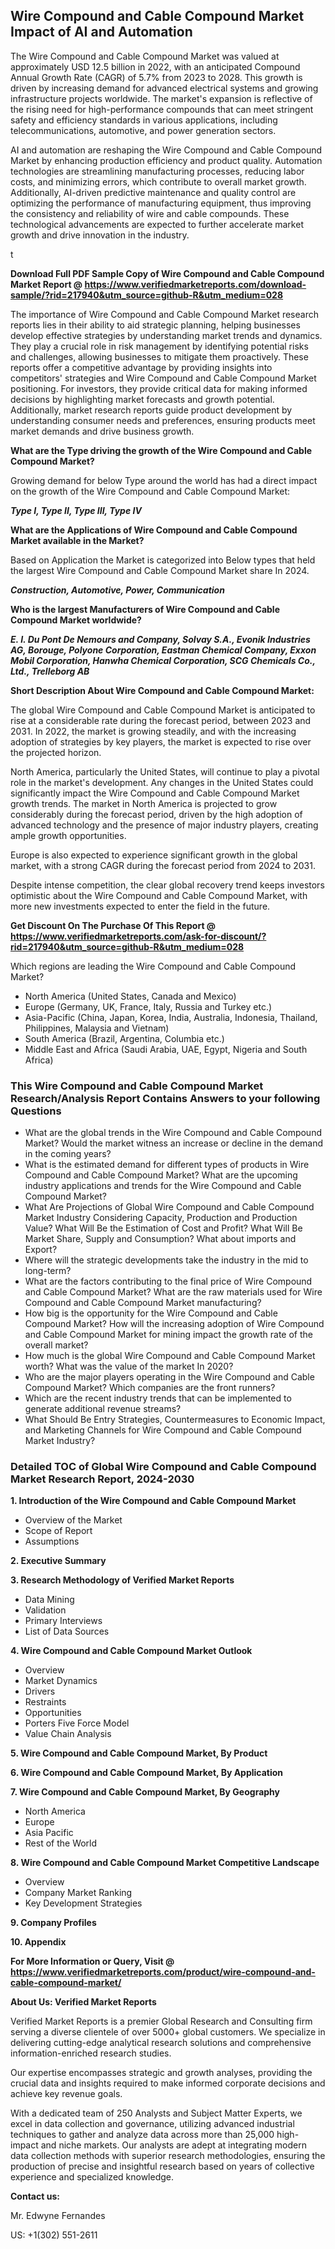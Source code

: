 <h2>Wire Compound and Cable Compound Market Impact of AI and Automation</h2><p>The Wire Compound and Cable Compound Market was valued at approximately USD 12.5 billion in 2022, with an anticipated Compound Annual Growth Rate (CAGR) of 5.7% from 2023 to 2028. This growth is driven by increasing demand for advanced electrical systems and growing infrastructure projects worldwide. The market's expansion is reflective of the rising need for high-performance compounds that can meet stringent safety and efficiency standards in various applications, including telecommunications, automotive, and power generation sectors.</p><p>AI and automation are reshaping the Wire Compound and Cable Compound Market by enhancing production efficiency and product quality. Automation technologies are streamlining manufacturing processes, reducing labor costs, and minimizing errors, which contribute to overall market growth. Additionally, AI-driven predictive maintenance and quality control are optimizing the performance of manufacturing equipment, thus improving the consistency and reliability of wire and cable compounds. These technological advancements are expected to further accelerate market growth and drive innovation in the industry.</p>t</p><p id="" class=""><strong>Download Full PDF Sample Copy of Wire Compound and Cable Compound Market Report @ <a href="https://www.verifiedmarketreports.com/download-sample/?rid=217940&utm_source=github-R&utm_medium=028" target="_blank">https://www.verifiedmarketreports.com/download-sample/?rid=217940&utm_source=github-R&utm_medium=028</a></strong></p><p>The importance of&nbsp;Wire Compound and Cable Compound Market research reports lies in their ability to aid strategic planning, helping businesses develop effective strategies by understanding market trends and dynamics. They play a crucial role in risk management by identifying potential risks and challenges, allowing businesses to mitigate them proactively. These reports offer a competitive advantage by providing insights into competitors' strategies and Wire Compound and Cable Compound Market positioning. For investors, they provide critical data for making informed decisions by highlighting market forecasts and growth potential. Additionally, market research reports guide product development by understanding consumer needs and preferences, ensuring products meet market demands and drive business growth.</p><p><strong>What are the&nbsp;Type driving the growth of the Wire Compound and Cable Compound Market?</strong></p><p id="" class="">Growing demand for below Type around the world has had a direct impact on the growth of the Wire Compound and Cable Compound Market:</p><em><strong>Type I, Type II, Type III, Type IV</strong></em></p><strong>What are the&nbsp;Applications&nbsp;of Wire Compound and Cable Compound Market available in the Market?</strong></p><p id="" class="">Based on Application the Market is categorized into Below types that held the largest Wire Compound and Cable Compound Market share In 2024.</p><em><strong>Construction, Automotive, Power, Communication</strong></em></p><strong>Who is the largest Manufacturers of Wire Compound and Cable Compound Market worldwide?</strong></p><p><em><strong>E. I. Du Pont De Nemours and Company, Solvay S.A., Evonik Industries AG, Borouge, Polyone Corporation, Eastman Chemical Company, Exxon Mobil Corporation, Hanwha Chemical Corporation, SCG Chemicals Co., Ltd., Trelleborg AB</strong></em></p><p id="" class=""><strong>Short Description About Wire Compound and Cable Compound Market:</strong></p><p>The global Wire Compound and Cable Compound Market is anticipated to rise at a considerable rate during the forecast period, between 2023 and 2031. In 2022, the market is growing steadily, and with the increasing adoption of strategies by key players, the market is expected to rise over the projected horizon.</p><p>North America, particularly the United States, will continue to play a pivotal role in the market's development. Any changes in the United States could significantly impact the Wire Compound and Cable Compound Market growth trends. The market in North America is projected to grow considerably during the forecast period, driven by the high adoption of advanced technology and the presence of major industry players, creating ample growth opportunities.</p><p>Europe is also expected to experience significant growth in the global market, with a strong CAGR during the forecast period from 2024 to 2031.</p><p>Despite intense competition, the clear global recovery trend keeps investors optimistic about the Wire Compound and Cable Compound Market, with more new investments expected to enter the field in the future.</p><p id="" class=""><strong>Get Discount On The Purchase Of This Report @ <a href="https://www.verifiedmarketreports.com/ask-for-discount/?rid=217940&utm_source=github-R&utm_medium=028" target="_blank">https://www.verifiedmarketreports.com/ask-for-discount/?rid=217940&utm_source=github-R&utm_medium=028</a></strong></p>Which regions are leading the Wire Compound and Cable Compound Market?</p><ul><li>North America (United States, Canada and Mexico)</li><li>Europe (Germany, UK, France, Italy, Russia and Turkey etc.)</li><li>Asia-Pacific (China, Japan, Korea, India, Australia, Indonesia, Thailand, Philippines, Malaysia and Vietnam)</li><li>South America (Brazil, Argentina, Columbia etc.)</li><li>Middle East and Africa (Saudi Arabia, UAE, Egypt, Nigeria and South Africa)</li></ul><h3 id="" class="">This Wire Compound and Cable Compound Market Research/Analysis Report Contains Answers to your following Questions</h3><ul><li>What are the global trends in the Wire Compound and Cable Compound Market? Would the market witness an increase or decline in the demand in the coming years?</li><li>What is the estimated demand for different types of products in Wire Compound and Cable Compound Market? What are the upcoming industry applications and trends for the Wire Compound and Cable Compound Market?</li><li>What Are Projections of Global Wire Compound and Cable Compound Market Industry Considering Capacity, Production and Production Value? What Will Be the Estimation of Cost and Profit? What Will Be Market Share, Supply and Consumption? What about imports and Export?</li><li>Where will the strategic developments take the industry in the mid to long-term?</li><li>What are the factors contributing to the final price of Wire Compound and Cable Compound Market? What are the raw materials used for Wire Compound and Cable Compound Market manufacturing?</li><li>How big is the opportunity for the Wire Compound and Cable Compound Market? How will the increasing adoption of Wire Compound and Cable Compound Market for mining impact the growth rate of the overall market?</li><li>How much is the global Wire Compound and Cable Compound Market worth? What was the value of the market In 2020?</li><li>Who are the major players operating in the Wire Compound and Cable Compound Market? Which companies are the front runners?</li><li>Which are the recent industry trends that can be implemented to generate additional revenue streams?</li><li>What Should Be Entry Strategies, Countermeasures to Economic Impact, and Marketing Channels for Wire Compound and Cable Compound Market Industry?</li></ul><h3 id="" class="">Detailed TOC of Global Wire Compound and Cable Compound Market Research Report, 2024-2030</h3><p id="" class=""><strong>1. Introduction of the Wire Compound and Cable Compound Market</strong></p><ul><li>Overview of the Market</li><li>Scope of Report</li><li>Assumptions</li></ul><p id="" class=""><strong>2. Executive Summary</strong></p><p id="" class=""><strong>3. Research Methodology of Verified Market Reports</strong></p><ul><li>Data Mining</li><li>Validation</li><li>Primary Interviews</li><li>List of Data Sources</li></ul><p id="" class=""><strong>4. Wire Compound and Cable Compound Market Outlook</strong></p><ul><li>Overview</li><li>Market Dynamics</li><li>Drivers</li><li>Restraints</li><li>Opportunities</li><li>Porters Five Force Model</li><li>Value Chain Analysis</li></ul><p id="" class=""><strong>5. Wire Compound and Cable Compound Market, By Product</strong></p><p id="" class=""><strong>6. Wire Compound and Cable Compound Market, By Application</strong></p><p id="" class=""><strong>7. Wire Compound and Cable Compound Market, By Geography</strong></p><ul><li>North America</li><li>Europe</li><li>Asia Pacific</li><li>Rest of the World</li></ul><p id="" class=""><strong>8. Wire Compound and Cable Compound Market Competitive Landscape</strong></p><ul><li>Overview</li><li>Company Market Ranking</li><li>Key Development Strategies</li></ul><p id="" class=""><strong>9. Company Profiles</strong></p><p id="" class=""><strong>10. Appendix</strong></p><p id="" class=""><strong>For More Information or Query, Visit @ <a href="https://www.verifiedmarketreports.com/product/wire-compound-and-cable-compound-market/" target="_blank">https://www.verifiedmarketreports.com/product/wire-compound-and-cable-compound-market/</a></strong></p><p id="" class=""><strong>About Us: Verified Market Reports</strong></p><p id="" class="">Verified Market Reports is a premier Global Research and Consulting firm serving a diverse clientele of over 5000+ global customers. We specialize in delivering cutting-edge analytical research solutions and comprehensive information-enriched research studies.</p><p id="" class="">Our expertise encompasses strategic and growth analyses, providing the crucial data and insights required to make informed corporate decisions and achieve key revenue goals.</p><p id="" class="">With a dedicated team of 250 Analysts and Subject Matter Experts, we excel in data collection and governance, utilizing advanced industrial techniques to gather and analyze data across more than 25,000 high-impact and niche markets. Our analysts are adept at integrating modern data collection methods with superior research methodologies, ensuring the production of precise and insightful research based on years of collective experience and specialized knowledge.</p><p id="" class=""><strong>Contact us:</strong></p><p id="" class="">Mr. Edwyne Fernandes</p><p id="" class="">US: +1(302) 551-2611</p>